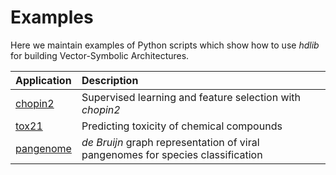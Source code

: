 # Examples

Here we maintain examples of Python scripts which show how to use _hdlib_ for building Vector-Symbolic Architectures.

| Application | Description |
|:------------|:------------|
| [chopin2](https://github.com/cumbof/hdlib/blob/main/examples/chopin2) | Supervised learning and feature selection with _chopin2_ |
| [tox21](https://github.com/cumbof/hdlib/blob/main/examples/tox21) | Predicting toxicity of chemical compounds |
| [pangenome](https://github.com/cumbof/hdlib/blob/main/examples/pangenome) | _de Bruijn_ graph representation of viral pangenomes for species classification |
